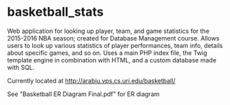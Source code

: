 # basketball_stats
Web application for looking up player, team, and game statistics for the 2015-2016 NBA season; created for Database Management course.
Allows users to look up various statistics of player performances, team info, details about specific games, and so on.
Uses a main PHP index file, the Twig template engine in combination with HTML, and a custom database made with SQL.

Currently located at http://arabiu.vps.cs.uri.edu/basketball/

See "Basketball ER Diagram Final.pdf" for ER diagram
